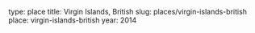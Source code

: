 type: place
title: Virgin Islands, British
slug: places/virgin-islands-british
place: virgin-islands-british
year: 2014
